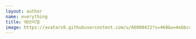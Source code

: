 ```yaml
---
layout: author
name: everything
title: 애브리띵
image: https://avatars0.githubusercontent.com/u/66000432?s=460&u=4ebbcdbce3019565a7d6c8653cd63bd86486d0f5&v=4
---
```

